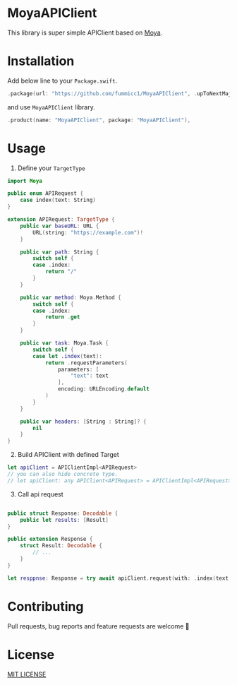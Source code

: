 # MoyaAPIClient

This library is super simple APIClient based on [Moya](https://github.com/Moya/Moya).


# Installation

Add below line to your `Package.swift`.

```swift
.package(url: "https://github.com/fummicc1/MoyaAPIClient", .upToNextMajor(from: "1.0.0")),
```

and use `MoyaAPIClient` library.

```swift
.product(name: "MoyaAPIClient", package: "MoyaAPIClient"),
```

# Usage

1. Define your `TargetType`

```swift
import Moya

public enum APIRequest {
    case index(text: String)
}

extension APIRequest: TargetType {
    public var baseURL: URL {
        URL(string: "https://example.com")!
    }

    public var path: String {
        switch self {
        case .index:
            return "/"
        }
    }

    public var method: Moya.Method {
        switch self {
        case .index:
            return .get
        }
    }

    public var task: Moya.Task {
        switch self {
        case let .index(text):
            return .requestParameters(
                parameters: [
                    "text": text
                ],
                encoding: URLEncoding.default
            )
        }
    }

    public var headers: [String : String]? {
        nil
    }
}
```

2. Build APIClient with defined Target

```swift
let apiClient = APIClientImpl<APIRequest>
// you can also hide concrete type.
// let apiClient: any APIClient<APIRequest> = APIClientImpl<APIRequest>
```

3. Call api request

```swift

public struct Response: Decodable {
    public let results: [Result]
}

public extension Response {
    struct Result: Decodable {
        // ...
    }
}

let resppnse: Response = try await apiClient.request(with: .index(text: message))
```


# Contributing

Pull requests, bug reports and feature requests are welcome 🚀

# License

[MIT LICENSE](https://github.com/fummicc1/MoyaAPIClient/blob/main/LICENSE)
